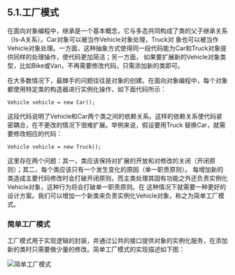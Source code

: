 ## 5.1.工厂模式
在面向对象编程中，继承是一个基本概念，它与多态共同构成了类的父子继承关系（Is-A关系）。Car对象可以被当作Vehicle对象处理，Truck对
象也可以被当作Vehicle对象处理。一方面，这种抽象方式使得同一段代码能为Car和Truck对象提供同样的处理操作，使代码更加简洁；另一方面，
如果要扩展新的Vehicle对象类型，比如Bike或Van，不再需要修改代码，只需添加新的类即可。

在大多数情况下，最棘手的问题往往是对象的创建。在面向对象编程中，每个对象都使用特定类的构造器进行实例化操作，如下面代码所示：

    Vehicle vehicle = new Car();
    
这段代码说明了Vehicle和Car两个类之间的依赖关系。这样的依赖关系使代码紧密耦合，在不更改的情况下很难扩展。举例来说，假设要用Truck
替换Car，就需要修改相应的代码：

    Vehicle vehicle = new Truck();
    
这里存在两个问题：其一，类应该保持对扩展的开放和对修改的关闭（开闭原则）；其二，每个类应该只有一个发生变化的原因（单一职责原则）。
每增加新的类造成主要代码修改时会打破开闭原则，而主类处理其固有功能之外还负责实例化Vehicle对象，这种行为将会打破单一职责原则。在
这种情况下就需要一种更好的设计方案。我们可以增加一个新类来负责实例化Vehicle对象，称之为简单工厂模式。

### 简单工厂模式
工厂模式用于实现逻辑的封装，并通过公共的接口提供对象的实例化服务，在添加新的类时只需要做少量的修改。简单工厂模式的实现描述如下图：

![简单工厂模式](/src/main/resources/image/bsasics/knowledge/1-11.png)

